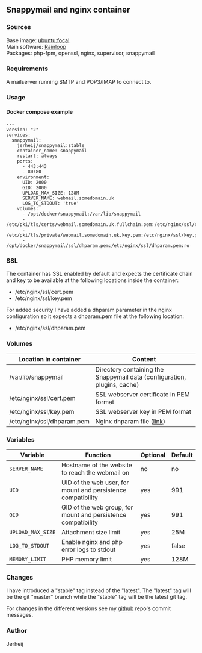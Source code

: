 ## Snappymail and nginx container

### Sources
Base image: [ubuntu:focal](https://hub.docker.com/_/ubuntu/)  
Main software: [Rainloop](https://snappymail.eu/)  
Packages: php-fpm, openssl, nginx, supervisor, snappymail


### Requirements
A mailserver running SMTP and POP3/IMAP to connect to.

### Usage

#### Docker compose example
```
---
version: "2"  
services:
  snappymail:
    jerheij/snappymail:stable
    container_name: snappymail
    restart: always
    ports:
      - 443:443
      - 80:80
    environment:
      UID: 2000
      GID: 2000
      UPLOAD_MAX_SIZE: 128M
      SERVER_NAME: webmail.somedomain.uk
      LOG_TO_STDOUT: 'true'
    volumes:
      - /opt/docker/snappymail:/var/lib/snappymail
      - /etc/pki/tls/certs/webmail.somedomain.uk.fullchain.pem:/etc/nginx/ssl/cert.pem:ro
      - /etc/pki/tls/private/webmail.somedomain.uk.key.pem:/etc/nginx/ssl/key.pem:ro
      - /opt/docker/snappymail/ssl/dhparam.pem:/etc/nginx/ssl/dhparam.pem:ro
```

### SSL
The container has SSL enabled by default and expects the certificate chain and key to be available at the following locations inside the container:
- /etc/nginx/ssl/cert.pem
- /etc/nginx/ssl/key.pem

For added security I have added a dhparam parameter in the nginx configuration so it expects a dhparam.pem file at the following location:
- /etc/nginx/ssl/dhparam.pem

### Volumes
| Location in container | Content |
| --- | --- |
| /var/lib/snappymail | Directory containing the Snappymail data (configuration, plugins, cache) |
| /etc/nginx/ssl/cert.pem | SSL webserver certificate in PEM format |
| /etc/nginx/ssl/key.pem | SSL webserver key in PEM format |
| /etc/nginx/ssl/dhparam.pem | Nginx dhparam file ([link](https://nginx.org/en/docs/http/ngx_http_ssl_module.html)) |

### Variables
| Variable | Function | Optional | Default |
| --- | --- | --- | --- |
| `SERVER_NAME` | Hostname of the website to reach the webmail on | no | no |
| `UID`| UID of the web user, for mount and persistence compatibility | yes | 991 |
| `GID`| GID of the web group, for mount and persistence compatibility| yes | 991 |
| `UPLOAD_MAX_SIZE`| Attachment size limit | yes | 25M |
| `LOG_TO_STDOUT` | Enable nginx and php error logs to stdout| yes | false |
| `MEMORY_LIMIT` | PHP memory limit | yes | 128M |

### Changes
I have introduced a "stable" tag instead of the "latest". The "latest" tag will be the git "master" branch while the "stable" tag will be the latest git tag.

For changes in the different versions see my [github](https://github.com/jerheij/docker-snappymail) repo's commit messages.

### Author
Jerheij
